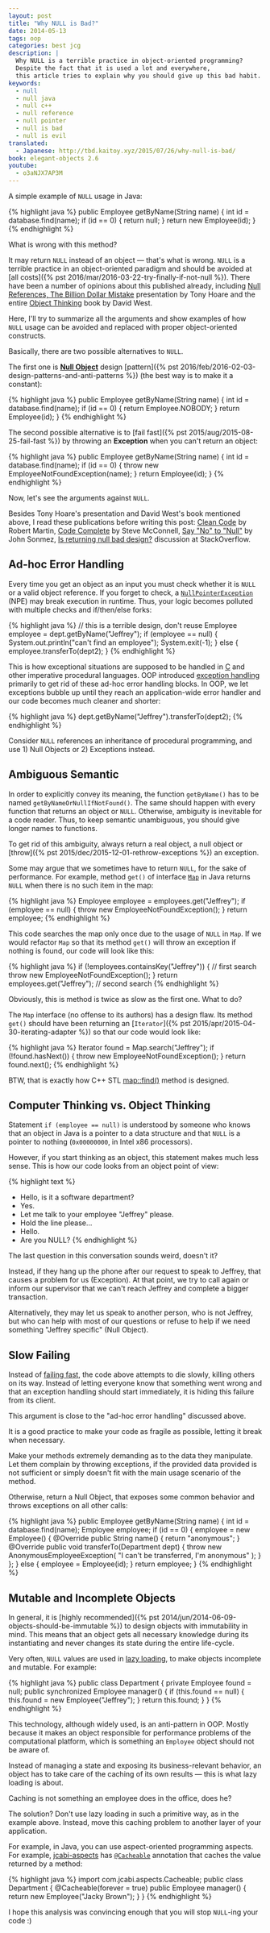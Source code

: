 ```yaml
---
layout: post
title: "Why NULL is Bad?"
date: 2014-05-13
tags: oop
categories: best jcg
description: |
  Why NULL is a terrible practice in object-oriented programming?
  Despite the fact that it is used a lot and everywhere,
  this article tries to explain why you should give up this bad habit.
keywords:
  - null
  - null java
  - null c++
  - null reference
  - null pointer
  - null is bad
  - null is evil
translated:
  - Japanese: http://tbd.kaitoy.xyz/2015/07/26/why-null-is-bad/
book: elegant-objects 2.6
youtube:
  - o3aNJX7AP3M
---
```


A simple example of `NULL` usage in Java:

{% highlight java %}
public Employee getByName(String name) {
  int id = database.find(name);
  if (id == 0) {
    return null;
  }
  return new Employee(id);
}
{% endhighlight %}

What is wrong with this method?

<!--more-->

It may return `NULL` instead of an object &mdash; that's what is wrong.
`NULL` is a terrible practice in an object-oriented paradigm and should be avoided at
[all costs]({% pst 2016/mar/2016-03-22-try-finally-if-not-null %}).
There have been a number of opinions about this published already, including
[Null References, The Billion Dollar Mistake](http://www.infoq.com/presentations/Null-References-The-Billion-Dollar-Mistake-Tony-Hoare)
presentation by Tony Hoare and the entire
[Object Thinking](http://amzn.to/266oJr4)
book by David West.

Here, I'll try to summarize all the arguments and show examples of
how `NULL` usage can be avoided and replaced with proper object-oriented constructs.

Basically, there are two possible alternatives to `NULL`.

The first one is **[Null Object](http://en.wikipedia.org/wiki/Null_Object_pattern)**
design [pattern]({% pst 2016/feb/2016-02-03-design-patterns-and-anti-patterns %})
(the best way is to make it a constant):

{% highlight java %}
public Employee getByName(String name) {
  int id = database.find(name);
  if (id == 0) {
    return Employee.NOBODY;
  }
  return Employee(id);
}
{% endhighlight %}

The second possible alternative is to [fail fast]({% pst 2015/aug/2015-08-25-fail-fast %})
by throwing an **Exception** when you can't return an object:

{% highlight java %}
public Employee getByName(String name) {
  int id = database.find(name);
  if (id == 0) {
    throw new EmployeeNotFoundException(name);
  }
  return Employee(id);
}
{% endhighlight %}

Now, let's see the arguments against `NULL`.

Besides Tony Hoare's presentation and David West's book
mentioned above, I read these publications before writing this post:
[Clean Code](http://www.amazon.com/dp/0132350882/) by Robert Martin,
[Code Complete](http://www.amazon.com/dp/0735619670/) by Steve McConnell,
[Say "No" to "Null"](http://elegantcode.com/2010/05/01/say-no-to-null/) by John Sonmez,
[Is returning null bad design?](http://stackoverflow.com/questions/1274792/is-returning-null-bad-design) discussion at StackOverflow.

## Ad-hoc Error Handling

Every time you get an object as an input you must
check whether it is `NULL` or a valid object reference.
If you forget to check, a [`NullPointerException`](http://docs.oracle.com/javase/7/docs/api/java/lang/NullPointerException.html) (NPE)
may break execution in runtime. Thus, your logic becomes
polluted with multiple checks and if/then/else forks:

{% highlight java %}
// this is a terrible design, don't reuse
Employee employee = dept.getByName("Jeffrey");
if (employee == null) {
  System.out.println("can't find an employee");
  System.exit(-1);
} else {
  employee.transferTo(dept2);
}
{% endhighlight %}

This is how exceptional situations are supposed to be handled in
[C](http://en.wikipedia.org/wiki/C_%28programming_language%29) and
other imperative procedural languages. OOP introduced
[exception handling](http://en.wikipedia.org/wiki/Exception_handling)
primarily to get rid of these ad-hoc error handling blocks.
In OOP, we let exceptions bubble up until they reach an application-wide
error handler and our code becomes much cleaner and shorter:

{% highlight java %}
dept.getByName("Jeffrey").transferTo(dept2);
{% endhighlight %}

Consider `NULL` references an inheritance of procedural programming,
and use 1) Null Objects or 2) Exceptions instead.

## Ambiguous Semantic

In order to explicitly convey its meaning, the function
`getByName()` has to be named `getByNameOrNullIfNotFound()`.
The same should happen with every function that returns an
object or `NULL`. Otherwise, ambiguity is inevitable for a code reader.
Thus, to keep semantic unambiguous, you should give longer names to functions.

To get rid of this ambiguity, always return a real object,
a null object or
[throw]({% pst 2015/dec/2015-12-01-rethrow-exceptions %}) an exception.

Some may argue that we sometimes have to return `NULL`,
for the sake of performance. For example, method `get()` of
interface [`Map`](http://docs.oracle.com/javase/7/docs/api/java/util/Map.html)
in Java returns `NULL` when there is no such item in the map:

{% highlight java %}
Employee employee = employees.get("Jeffrey");
if (employee == null) {
  throw new EmployeeNotFoundException();
}
return employee;
{% endhighlight %}

This code searches the map only once due to the usage of `NULL` in `Map`.
If we would refactor `Map` so that its method `get()` will throw
an exception if nothing is found, our code will look like this:

{% highlight java %}
if (!employees.containsKey("Jeffrey")) { // first search
  throw new EmployeeNotFoundException();
}
return employees.get("Jeffrey"); // second search
{% endhighlight %}

Obviously, this is method is twice as slow as the first one. What to do?

The `Map` interface (no offense to its authors) has a design flaw.
Its method `get()` should have been returning an
[`Iterator`]({% pst 2015/apr/2015-04-30-iterating-adapter %})
so that our code would look like:

{% highlight java %}
Iterator found = Map.search("Jeffrey");
if (!found.hasNext()) {
  throw new EmployeeNotFoundException();
}
return found.next();
{% endhighlight %}

BTW, that is exactly how C++ STL
[map::find()](http://en.cppreference.com/w/cpp/container/map/find) method is designed.

## Computer Thinking vs. Object Thinking

Statement `if (employee == null)` is understood by someone who
knows that an object in Java is a pointer to a data structure and
that `NULL` is a pointer to nothing (`0x00000000`, in Intel x86 processors).

However, if you start thinking as an object, this statement
makes much less sense. This is how our code looks from an object point of view:

{% highlight text %}
- Hello, is it a software department?
- Yes.
- Let me talk to your employee "Jeffrey" please.
- Hold the line please...
- Hello.
- Are you NULL?
{% endhighlight %}

The last question in this conversation sounds weird, doesn't it?

Instead, if they hang up the phone after our request to speak
to Jeffrey, that causes a problem for us (Exception).
At that point, we try to call again or inform our supervisor
that we can't reach Jeffrey and complete a bigger transaction.

Alternatively, they may let us speak to another person,
who is not Jeffrey, but who can help with most of our questions
or refuse to help if we need something "Jeffrey specific" (Null Object).

## Slow Failing

Instead of [failing fast](http://martinfowler.com/ieeeSoftware/failFast.pdf),
the code above attempts to die slowly, killing others on its way.
Instead of letting everyone know that something went wrong and that an
exception handling should start immediately, it is hiding this failure from its client.

This argument is close to the "ad-hoc error handling" discussed above.

It is a good practice to make your code as fragile as possible,
letting it break when necessary.

Make your methods extremely demanding as to the data
they manipulate. Let them complain by throwing exceptions,
if the provided data provided is not sufficient or simply
doesn't fit with the main usage scenario of the method.

Otherwise, return a Null Object, that exposes some common
behavior and throws exceptions on all other calls:

{% highlight java %}
public Employee getByName(String name) {
  int id = database.find(name);
  Employee employee;
  if (id == 0) {
    employee = new Employee() {
      @Override
      public String name() {
        return "anonymous";
      }
      @Override
      public void transferTo(Department dept) {
        throw new AnonymousEmployeeException(
          "I can't be transferred, I'm anonymous"
        );
      }
    };
  } else {
    employee = Employee(id);
  }
  return employee;
}
{% endhighlight %}

## Mutable and Incomplete Objects

In general, it is [highly recommended]({% pst 2014/jun/2014-06-09-objects-should-be-immutable %})
to design objects
with immutability in mind. This means that an object gets
all necessary knowledge during its instantiating and never
changes its state during the entire life-cycle.

Very often, `NULL` values are used in [lazy loading](http://en.wikipedia.org/wiki/Lazy_loading),
to make objects incomplete and mutable. For example:

{% highlight java %}
public class Department {
  private Employee found = null;
  public synchronized Employee manager() {
    if (this.found == null) {
      this.found = new Employee("Jeffrey");
    }
    return this.found;
  }
}
{% endhighlight %}

This technology, although widely used, is an anti-pattern in OOP.
Mostly because it makes an object responsible for performance problems
of the computational platform, which is something an `Employee` object should not be aware of.

Instead of managing a state and exposing its business-relevant behavior,
an object has to take care of the caching of its own results
&mdash; this is what lazy loading is about.

Caching is not something an employee does in the office, does he?

The solution? Don't use lazy loading in such a primitive way,
as in the example above. Instead, move this caching problem to
another layer of your application.

For example, in Java, you can use aspect-oriented programming aspects.
For example, [jcabi-aspects](http://aspects.jcabi.com) has
[`@Cacheable`](http://aspects.jcabi.com/annotation-cacheable.html)
annotation that caches the value returned by a method:

{% highlight java %}
import com.jcabi.aspects.Cacheable;
public class Department {
  @Cacheable(forever = true)
  public Employee manager() {
    return new Employee("Jacky Brown");
  }
}
{% endhighlight %}

I hope this analysis was convincing enough that you will
stop `NULL`-ing your code :)

